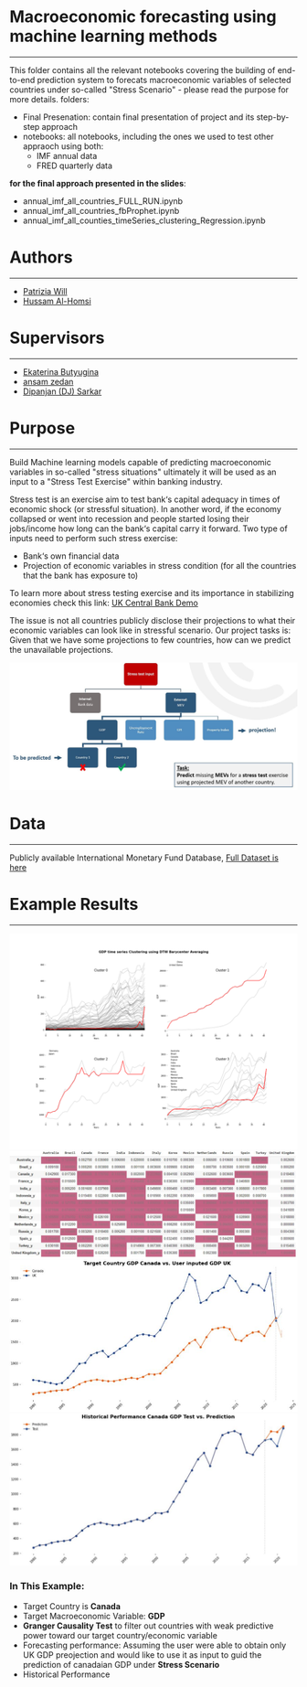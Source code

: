 
# Macroeconomic forecasting using machine learning methods
---
This folder contains all the relevant notebooks covering the building of end-to-end prediction system to forecats macroeconomic variables of selected countries under so-called "Stress Scenario" - please read the purpose for more details.
folders:
- Final Presenation: contain final presentation of project and its step-by-step approach
- notebooks: all notebooks, including the ones we used to test other appraoch using both:
	- IMF annual data
	- FRED quarterly data

**for the final approach presented in the slides**:

- annual_imf_all_countries_FULL_RUN.ipynb
- annual_imf_all_countries_fbProphet.ipynb
- annual_imf_all_counties_timeSeries_clustering_Regression.ipynb


# Authors
---
- [Patrizia Will](https://www.linkedin.com/in/patrizia-will/)
- [Hussam Al-Homsi](https://www.linkedin.com/in/hussam-al-homsi/)


# Supervisors
---
- [Ekaterina Butyugina](https://www.linkedin.com/in/ekaterina-butyugina/)
- [ansam zedan](https://www.linkedin.com/in/ansam-zedan/)
- [Dipanjan (DJ) Sarkar](https://www.linkedin.com/in/dipanzan/)


# Purpose
---
Build Machine learning models capable of predicting macroeconomic variables in so-called "stress situations" ultimately it will be used as an input to a "Stress Test Exercise" within banking industry.

Stress test is an exercise aim to test bank‘s capital adequacy in times of economic shock (or stressful situation). In another word, if the economy collapsed or went into recession and people started losing their jobs/income how long can the bank‘s capital carry it forward.
Two type of inputs need to perform such stress exercise: 
- Bank‘s own financial data
- Projection of economic variables in stress condition (for all the countries that the bank has exposure to)

To learn more about stress testing exercise and its importance in stabilizing economies check this link: [UK Central Bank Demo](https://www.bankofengland.co.uk/stress-testing)

The issue is not all countries publicly disclose their projections to what their economic variables can look like in stressful scenario. Our project tasks is: Given that we have some projections to few countries, how can we predict the unavailable projections.

![img](img/Background.JPG)



# Data
---
Publicly available International Monetary Fund Database, [Full Dataset is here](https://www.imf.org/en/Data)




# Example Results
---
![img](img/GDP_time_series_clusters.png)
![img](img/GrangerCausalityTest_GDP.JPG)
![img](img/target_vs_user_inputed.JPG)
![img](img/historical_performace_canadaGDP_vs_prediction.JPG)

### In This Example:
- Target Country is **Canada**
- Target Macroeconomic Variable: **GDP**
- **Granger Causality Test** to filter out countries with weak predictive power toward our target country/economic variable
- Forecasting performance: Assuming the user were able to obtain only UK GDP preojection and would like to use it as input to guid the prediction of canadaian GDP under **Stress Scenario**
- Historical Performance 

